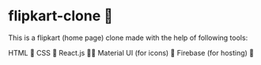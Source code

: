 # flipkart-clone 🛒
This is a flipkart (home page) clone made with the help of following tools:

HTML 🦴
CSS 🎨
React.js 👩‍💻
Material UI (for icons) 🍧
Firebase (for hosting) 🏹

